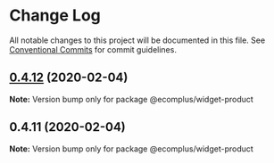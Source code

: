 # Change Log

All notable changes to this project will be documented in this file.
See [Conventional Commits](https://conventionalcommits.org) for commit guidelines.

## [0.4.12](https://github.com/ecomclub/widget-product/compare/@ecomplus/widget-product@0.4.11...@ecomplus/widget-product@0.4.12) (2020-02-04)

**Note:** Version bump only for package @ecomplus/widget-product





## 0.4.11 (2020-02-04)

**Note:** Version bump only for package @ecomplus/widget-product
